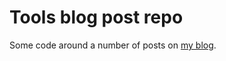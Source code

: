 # Tools blog post repo

Some code around a number of posts on [my blog](http://data-adventures.com).
